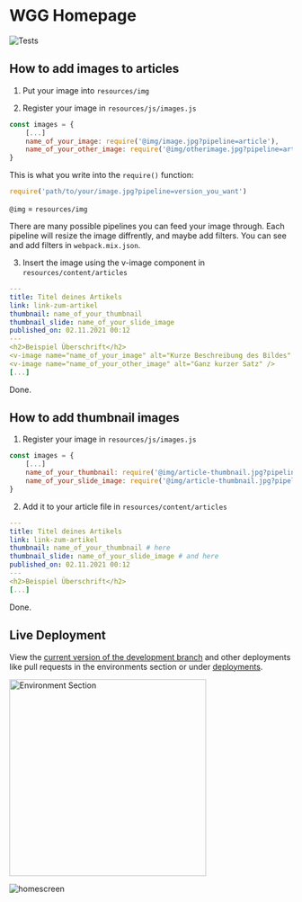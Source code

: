 # WGG Homepage

![Tests](https://github.com/Willibald-Gluck-Gymnasium/wgg-homepage/workflows/Tests/badge.svg)

## How to add images to articles

1. Put your image into `resources/img`

2. Register your image in `resources/js/images.js`

```js
const images = {
    [...]
    name_of_your_image: require('@img/image.jpg?pipeline=article'),
    name_of_your_other_image: require('@img/otherimage.jpg?pipeline=article')
}
```

This is what you write into the `require()` function:

```js
require('path/to/your/image.jpg?pipeline=version_you_want')
```

`@img` = `resources/img`

There are many possible pipelines you can feed your image through. Each pipeline will resize the image diffrently, and maybe add filters. You can see and add filters in `webpack.mix.json`. 

3. Insert the image using the v-image component in `resources/content/articles`

```yml
---
title: Titel deines Artikels
link: link-zum-artikel
thumbnail: name_of_your_thumbnail
thumbnail_slide: name_of_your_slide_image
published_on: 02.11.2021 00:12
---
<h2>Beispiel Überschrift</h2>
<v-image name="name_of_your_image" alt="Kurze Beschreibung des Bildes" />
<v-image name="name_of_your_other_image" alt="Ganz kurzer Satz" />
[...]
```

Done. 

## How to add thumbnail images

1. Register your image in `resources/js/images.js`

```js
const images = {
    [...]
    name_of_your_thumbnail: require('@img/article-thumbnail.jpg?pipeline=thumbnail'),
    name_of_your_slide_image: require('@img/article-thumbnail.jpg?pipeline=slide')
}
```

2. Add it to your article file in `resources/content/articles`

```yml
---
title: Titel deines Artikels
link: link-zum-artikel
thumbnail: name_of_your_thumbnail # here
thumbnail_slide: name_of_your_slide_image # and here
published_on: 02.11.2021 00:12
---
<h2>Beispiel Überschrift</h2>
[...]
```

Done. 


## Live Deployment

View the [current version of the development branch](https://current-dev-version-rqm5kgi.alexanderhorner.com) and other deployments like pull requests in the environments section or under [deployments](https://github.com/Willibald-Gluck-Gymnasium/wgg-homepage/deployments).

<img src="https://i.postimg.cc/FH8HjyBZ/Screenshot-2021-11-13-at-16-32-51.png" alt="Environment Section" width="350"/>

![homescreen](https://github.com/Erdragh/Erdragh.github.io/raw/master/img/home.png)


